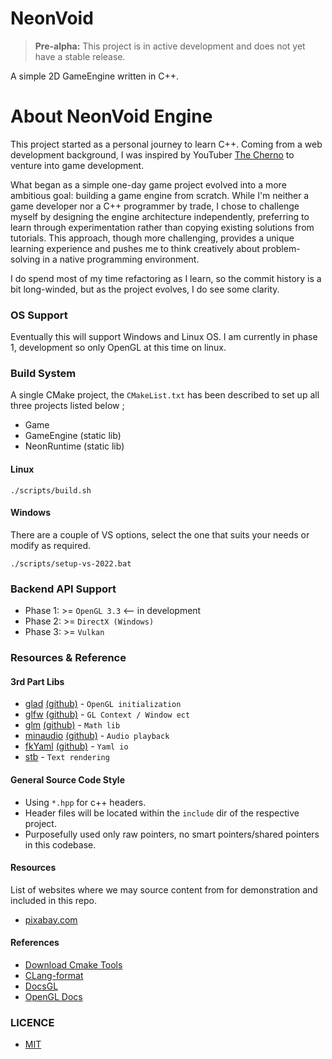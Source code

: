 # NeonVoid

> **Pre-alpha:** This project is in active development and does not yet have a stable release.

A simple 2D GameEngine written in C++.

# About NeonVoid Engine

This project started as a personal journey to learn C++. Coming from a web development background, I was inspired by YouTuber 
[The Cherno](https://github.com/thecherno) to venture into game development.

What began as a simple one-day game project evolved into a more ambitious goal: building a game engine from scratch. 
While I'm neither a game developer nor a C++ programmer by trade, I chose to challenge myself by designing the engine architecture independently, 
preferring to learn through experimentation rather than copying existing solutions from tutorials.
This approach, though more challenging, provides a unique learning experience and pushes me to think creatively about problem-solving in a 
native programming environment.

I do spend most of my time refactoring as I learn, so the commit history is a bit long-winded, but as the project evolves, I do see some clarity.


### OS Support
Eventually this will support Windows and Linux OS. I am currently in phase 1, development so only OpenGL at this time on linux.

### Build System

A single CMake project, the `CMakeList.txt` has been described to set up all three projects listed below ;
 - Game
 - GameEngine (static lib)
 - NeonRuntime (static lib)


#### Linux
```
./scripts/build.sh
```

#### Windows
There are a couple of VS options, select the one that suits your needs or modify as required.
```
./scripts/setup-vs-2022.bat 
```

### Backend API Support
* Phase 1: >= `OpenGL 3.3` <-- in development
* Phase 2: >= `DirectX (Windows)`
* Phase 3: >= `Vulkan`


### Resources & Reference

#### 3rd Part Libs

* [glad](https://glad.dav1d.de/) [(github)](https://github.com/Dav1dde/glad) - `OpenGL initialization`
* [glfw](https://www.glfw.org/) [(github)](https://github.com/glfw/glfw) - `GL Context / Window ect`
* [glm](https://glm.g-truc.net/) [(github)](https://github.com/icaven/glm) - `Math lib`
* [minaudio](https://miniaud.io/) [(github)](https://github.com/mackron/miniaudio) - `Audio playback`
* [fkYaml](https://fktn-k.github.io/fkYAML/) [(github)](https://github.com/fktn-k/fkYAML) - `Yaml io`
* [stb](https://github.com/nothings/stb) - `Text rendering`



#### General Source Code Style
- Using `*.hpp` for c++ headers.
- Header files will be located within the `include` dir of the respective project.
- Purposefully used only raw pointers, no smart pointers/shared pointers in this codebase.

#### Resources
List of websites where we may source content from for demonstration and included in this repo.

* [pixabay.com](https://pixabay.com/sound-effects/)


#### References
 - [Download Cmake Tools](https://cmake.org/download/)
 - [CLang-format](https://clang.llvm.org/docs/ClangFormat.html)
 - [DocsGL](http://docs.gl/)
 - [OpenGL Docs](https://www.opengl.org/)


### LICENCE
- [MIT](LICENSE)